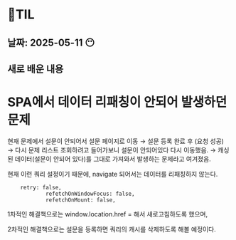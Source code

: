 # 🧾TIL

## 날짜: 2025-05-11 😶

## 새로 배운 내용

# SPA에서 데이터 리패칭이 안되어 발생하던 문제

현재 문제에서 설문이 안되어서 설문 페이지로 이동 → 설문 등록 완료 후 (요청 성공) → 다시 문제 리스트 조회하려고 들어가보니 설문이 안되어있다 다시 이동했음. → 캐싱된 데이터(설문이 안되어 있다)를 그대로 가져와서 발생하는 문제라고 여겨졌음.

현재 이런 쿼리 설정이기 때문에, navigate 되어서는 데이터를 리패칭하지 않는다.

```tsx
    retry: false,
            refetchOnWindowFocus: false,
            refetchOnMount: false,
```

1차적인 해결책으로는 window.location.href = 해서 새로고침하도록 했으며,

2차적인 해결책으로는 설문을 등록하면 쿼리의 캐시를 삭제하도록 해볼 예정이다.
